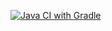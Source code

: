 [![Java CI with Gradle](https://github.com/Ac9I-Fedulova/Hw_patterns-task-1/actions/workflows/gradle.yml/badge.svg)](https://github.com/Ac9I-Fedulova/Hw_patterns-task-1/actions/workflows/gradle.yml)